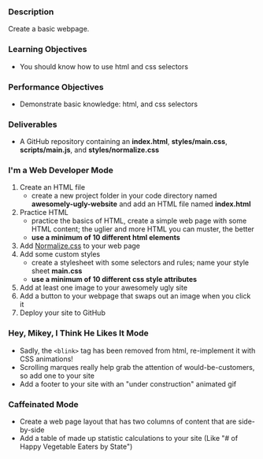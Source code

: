 ### Description

Create a basic webpage.

### Learning Objectives

* You should know how to use html and css selectors

### Performance Objectives

* Demonstrate basic knowledge: html, and css selectors

### Deliverables

* A GitHub repository containing an **index.html**, **styles/main.css**, **scripts/main.js**, and **styles/normalize.css**

### I'm a Web Developer Mode

1. Create an HTML file  
	* create a new project folder in your code directory named **awesomely-ugly-website** and add an HTML file named **index.html**
2. Practice HTML
	* practice the basics of HTML, create a simple web page with some HTML content; the uglier and more HTML you can muster, the better
	* **use a minimum of 10 different html elements**
3. Add [Normalize.css](https://necolas.github.io/normalize.css/) to your web page
4. Add some custom styles
	* create a stylesheet with some selectors and rules; name your style sheet **main.css**
	* **use a minimum of 10 different css style attributes**
5. Add at least one image to your awesomely ugly site
6. Add a button to your webpage that swaps out an image when you click it
7. Deploy your site to GitHub

### Hey, Mikey, I Think He Likes It Mode

* Sadly, the `<blink>` tag has been removed from html, re-implement it with CSS animations!
* Scrolling marques really help grab the attention of would-be-customers, so add one to your site
* Add a footer to your site with an "under construction" animated gif

### Caffeinated Mode

* Create a web page layout that has two columns of content that are side-by-side
* Add a table of made up statistic calculations to your site (Like "# of Happy Vegetable Eaters by State")
